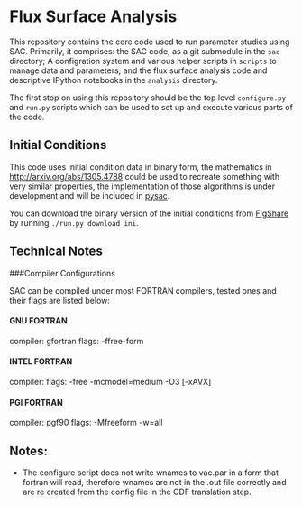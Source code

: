 Flux Surface Analysis
=====================

This repository contains the core code used to run parameter studies
using SAC. Primarily, it comprises: the SAC code, as a git
submodule in the `sac` directory; A configration system and various
helper scripts in `scripts` to manage data and parameters; and the
flux surface analysis code and descriptive IPython notebooks in the
`analysis` directory.

The first stop on using this repository should be the top level
`configure.py` and `run.py` scripts which can be used to set up and
execute various parts of the code.

Initial Conditions
------------------

This code uses initial condition data in binary form, the
mathematics in http://arxiv.org/abs/1305.4788 could be used to
recreate something with very similar properties, the implementation
of those algorithms is under development and will be included in
[pysac](https://github.com/SWAT-Sheffield/pysac).

You can download the binary version of the initial conditions from
[FigShare](http://figshare.com/articles/SAC_Magnetohydrostatic_Background_Conditions/1308563)
by running `./run.py download ini`.

Technical Notes
---------------

###Compiler Configurations

SAC can be compiled under most FORTRAN compilers, tested ones and their flags
are listed below:

#### GNU FORTRAN
compiler: gfortran
flags: -ffree-form

#### INTEL FORTRAN
compiler:
flags: -free -mcmodel=medium -O3 [-xAVX]

#### PGI FORTRAN
compiler: pgf90
flags: -Mfreeform -w=all

Notes:
------

* The configure script does not write wnames to vac.par in a form that fortran will read, therefore wnames are not in the .out file correctly and are re created from the config file in the GDF translation step.
